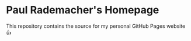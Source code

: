 # Paul Rademacher's Homepage

This repository contains the source for my personal GitHub Pages website :+1:


